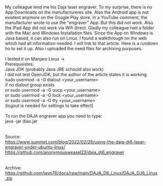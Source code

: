 My colleague lend me his Daja laser engraver. To my surprise, there is no App Downloads on the manufactureres site. Also the Android app is not existent anymore on the Google Play store. In a YouTube comment, the manufacturer wrote to use the "engraver" App. But this did not work. Also the iPad App did not work via Wifi direct. Gladly my colleague had a folder with the Mac and Windows Installation files. Since the App on Windows is Java based, it can also run on Linux. I found a walkthrough on the web which had all information needed. I will link to that article. Here is a rundown ho to set it up. Also i uploaded the need files for archiving purposes.
<br>
<br>
I tested it on Manjaro Linux -> <br>
Prerequsistes: <br>
Java JDK (probably Java JRE schould also work) <br>
I did not test OpenJDK, but the author of the article states it is working. <br>
sudo usermod -a -G dialout <your_username> <br>
if no dialout group exists <br>
or sudo usermod -a -G uucp <your_username> <br>
or sudo usermod -a -G lock <your_username> <br>
or sudo usermod -a -G tty <your_username> <br> 
(logout is needed for settings to take effect)
<br>
<br>
To run the DAJA engraver app you need to type: <br>
java -jar diao.jar <br>
<br>
<br>
Source: <br>
https://www.summet.com/blog/2022/02/26/using-the-daja-dj6-laser-engraver-under-ubuntu-linux/ <br>
https://github.com/anonymousweasel23/daja_dj6_engraver <br>
<br>
<br>
Archive: <br>
https://github.com/jayp76/docs/raw/main/DAJA_D6_Linux/DAJA_DJ6_Linux.zip

